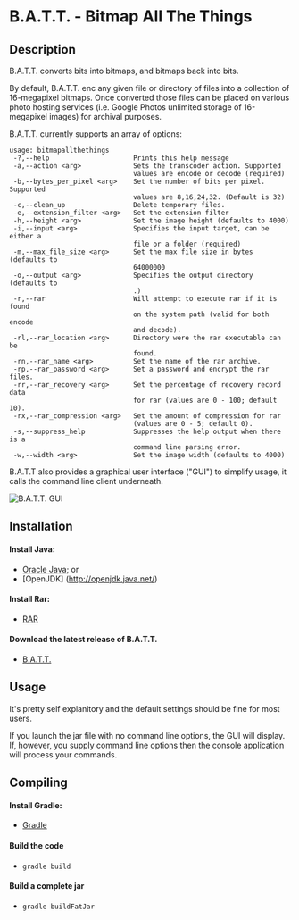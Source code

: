 # B.A.T.T. - Bitmap All The Things

## Description

B.A.T.T. converts bits into bitmaps, and bitmaps back into bits. 

By default, B.A.T.T. enc any given file or directory of files into a collection of 16-megapixel bitmaps. Once converted those files can be placed on various photo hosting services (i.e. Google Photos unlimited storage of 16-megapixel images) for archival purposes. 

B.A.T.T. currently supports an array of options:

```
usage: bitmapallthethings
 -?,--help                     Prints this help message
 -a,--action <arg>             Sets the transcoder action. Supported
                               values are encode or decode (required)
 -b,--bytes_per_pixel <arg>    Set the number of bits per pixel. Supported
                               values are 8,16,24,32. (Default is 32)
 -c,--clean_up                 Delete temporary files.
 -e,--extension_filter <arg>   Set the extension filter
 -h,--height <arg>             Set the image height (defaults to 4000)
 -i,--input <arg>              Specifies the input target, can be either a
                               file or a folder (required)
 -m,--max_file_size <arg>      Set the max file size in bytes (defaults to
                               64000000
 -o,--output <arg>             Specifies the output directory (defaults to
                               .)
 -r,--rar                      Will attempt to execute rar if it is found
                               on the system path (valid for both encode
                               and decode).
 -rl,--rar_location <arg>      Directory were the rar executable can be
                               found.
 -rn,--rar_name <arg>          Set the name of the rar archive.
 -rp,--rar_password <arg>      Set a password and encrypt the rar files.
 -rr,--rar_recovery <arg>      Set the percentage of recovery record data
                               for rar (values are 0 - 100; default 10).
 -rx,--rar_compression <arg>   Set the amount of compression for rar
                               (values are 0 - 5; default 0).
 -s,--suppress_help            Suppresses the help output when there is a
                               command line parsing error.
 -w,--width <arg>              Set the image width (defaults to 4000)
 ```

B.A.T.T also provides a graphical user interface ("GUI") to simplify usage, it calls the command line client underneath.

![B.A.T.T. GUI](https://cloud.githubusercontent.com/assets/1129965/8385583/405b46fe-1c17-11e5-8e62-a6ef6cc7cf6b.png)

## Installation

#### Install Java: 

* [Oracle Java](http://www.java.com/en/download/); or
* [OpenJDK] (http://openjdk.java.net/)

#### Install Rar:

* [RAR](http://www.win-rar.com/download.html)

#### Download the latest release of B.A.T.T.

* [B.A.T.T.](https://github.com/tylerpitchford/bitmap-all-the-things/releases)

## Usage

It's pretty self explanitory and the default settings should be fine for most users.

If you launch the jar file with no command line options, the GUI will display. If, however, you supply command line options then the console application will process your commands.

## Compiling

#### Install Gradle: 

* [Gradle](https://gradle.org/)

#### Build the code

* `gradle build`

#### Build a complete jar

* `gradle buildFatJar`
